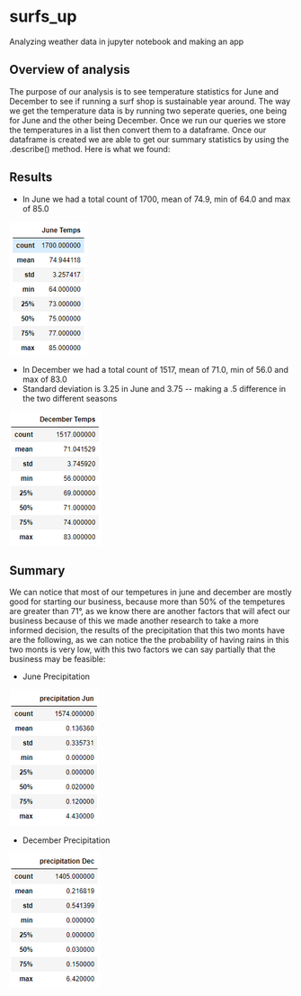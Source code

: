 # surfs_up

Analyzing weather data in jupyter notebook and making an app

## Overview of analysis

The purpose of our analysis is to see temperature statistics for June and December to see if running a surf shop is sustainable year around. The way we get the temperature data is by running two seperate queries, one being for June and the other being December. Once we run our queries we store the temperatures in a list then convert them to a dataframe. Once our dataframe is created we are able to get our summary statistics by using the .describe() method. Here is what we found:

## Results

- In June we had a total count of 1700, mean of 74.9, min of 64.0 and max of 85.0

![June Temps](https://github.com/alesandelmoral/surfs_up/blob/main/Challenge/June_Temps.PNG)

- In December we had a total count of 1517, mean of 71.0, min of 56.0 and max of 83.0
- Standard deviation is 3.25 in June and 3.75 -- making a .5 difference in the two different seasons

![December Temps](https://github.com/alesandelmoral/surfs_up/blob/main/Challenge/December_Temps.PNG)

## Summary

We can notice that most of our tempetures in june and december are mostly good for starting our business, because more than 50% of the tempetures are greater than 71°, as we know there are another factors that will afect our business because of this we made another research to take a more informed decision, the results of the precipitation that this two monts have are the following, as we can notice the the probability of having rains in this two monts is very low, with this two factors we can say partially that the business may be feasible:

- June Precipitation

![June Precipitation](https://github.com/alesandelmoral/surfs_up/blob/main/Challenge/June_Prec.PNG)

- December Precipitation

![December Precipitation](https://github.com/alesandelmoral/surfs_up/blob/main/Challenge/December_Prec.PNG)